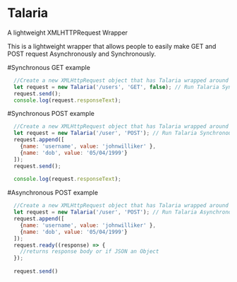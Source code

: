 # Talaria
A lightweight XMLHTTPRequest Wrapper


This is a lightweight wrapper that allows people to easily make GET and POST request Asynchronously and Synchronously.

#Synchronous GET example
```javascript
  //Create a new XMLHttpRequest object that has Talaria wrapped around it
  let request = new Talaria('/users', 'GET', false); // Run Talaria Synchronously
  request.send();
  console.log(request.responseText);
```

#Synchronous POST example
```javascript
  //Create a new XMLHttpRequest object that has Talaria wrapped around it
  let request = new Talaria('/user', 'POST'); // Run Talaria Synchronously, 3rd arg defaults to true
  request.append([
    {name: 'username', value: 'johnwilliker' },
    {name: 'dob', value: '05/04/1999'}
  ]);
  request.send();
  
  console.log(request.responseText);
```

#Asynchronous POST example
```javascript
  //Create a new XMLHttpRequest object that has Talaria wrapped around it
  let request = new Talaria('/user', 'POST'); // Run Talaria Asynchronously, 3rd arg defaults to true
  request.append([
    {name: 'username', value: 'johnwilliker' },
    {name: 'dob', value: '05/04/1999'}
  ]);
  request.ready((response) => {
    //returns response body or if JSON an Object
  });
  
  request.send()
  ```
